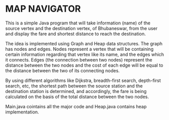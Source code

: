 # MAP NAVIGATOR

This is a simple Java program that will take information (name) of the source vertex and the destination vertex, of Bhubaneswar, from the user and display the fare and shortest distance to reach the destination. 

The idea is implemented using Graph and Heap data structures.
The graph has nodes and edges. Nodes represent a vertex that will be containing certain information regarding that vertex like its name, and the edges which it connects. Edges (the connection between two nodes) represent the distance between the two nodes and the cost of each edge will be equal to the distance between the two of its connecting nodes. 

By using different algorithms like Dijkstra, breadth-first search, depth-first search, etc, the shortest path between the source station and the destination station is determined, and accordingly, the fare is being calculated on the basis of the total distance between the two nodes. 

Main.java cointains all the major code and Heap.java contains heap implementation.
